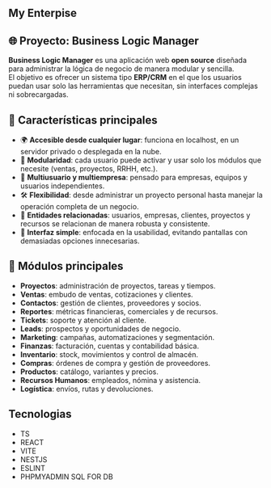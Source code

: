 ## My Enterpise

## 🌐 Proyecto: Business Logic Manager

**Business Logic Manager** es una aplicación web **open source** diseñada para administrar la lógica de negocio de manera modular y sencilla.  
El objetivo es ofrecer un sistema tipo **ERP/CRM** en el que los usuarios puedan usar solo las herramientas que necesitan, sin interfaces complejas ni sobrecargadas.

## 🚀 Características principales

- 🌍 **Accesible desde cualquier lugar**: funciona en localhost, en un servidor privado o desplegada en la nube.
- 🧩 **Modularidad**: cada usuario puede activar y usar solo los módulos que necesite (ventas, proyectos, RRHH, etc.).
- 👥 **Multiusuario y multiempresa**: pensado para empresas, equipos y usuarios independientes.
- 🛠️ **Flexibilidad**: desde administrar un proyecto personal hasta manejar la operación completa de un negocio.
- 🔗 **Entidades relacionadas**: usuarios, empresas, clientes, proyectos y recursos se relacionan de manera robusta y consistente.
- 🎯 **Interfaz simple**: enfocada en la usabilidad, evitando pantallas con demasiadas opciones innecesarias.

## 📂 Módulos principales

- **Proyectos**: administración de proyectos, tareas y tiempos.
- **Ventas**: embudo de ventas, cotizaciones y clientes.
- **Contactos**: gestión de clientes, proveedores y socios.
- **Reportes**: métricas financieras, comerciales y de recursos.
- **Tickets**: soporte y atención al cliente.
- **Leads**: prospectos y oportunidades de negocio.
- **Marketing**: campañas, automatizaciones y segmentación.
- **Finanzas**: facturación, cuentas y contabilidad básica.
- **Inventario**: stock, movimientos y control de almacén.
- **Compras**: órdenes de compra y gestión de proveedores.
- **Productos**: catálogo, variantes y precios.
- **Recursos Humanos**: empleados, nómina y asistencia.
- **Logística**: envíos, rutas y devoluciones.


## Tecnologias

- TS
- REACT
- VITE
- NESTJS
- ESLINT
- PHPMYADMIN SQL FOR DB